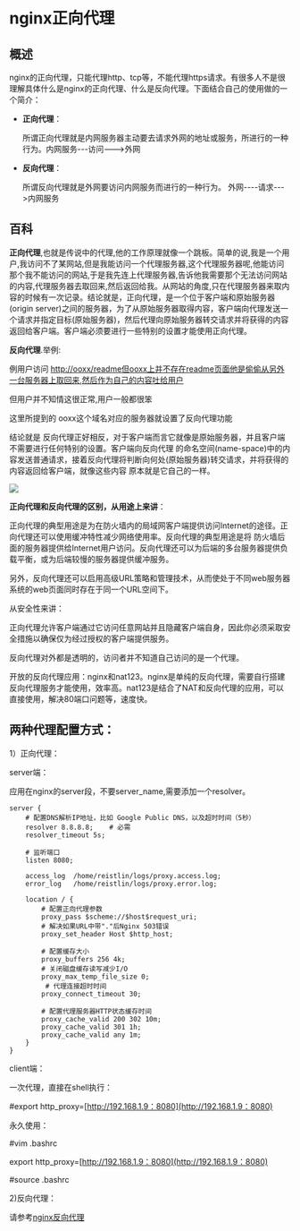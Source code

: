 # nginx正向代理

## 概述

nginx的正向代理，只能代理http、tcp等，不能代理https请求。有很多人不是很理解具体什么是nginx的正向代理、什么是反向代理。下面结合自己的使用做的一个简介：

* **正向代理**：

  所谓正向代理就是内网服务器主动要去请求外网的地址或服务，所进行的一种行为。内网服务---访问---&gt;外网

* **反向代理**：

  所谓反向代理就是外网要访问内网服务而进行的一种行为。 外网----请求---&gt;内网服务

## 百科

**正向代理**,也就是传说中的代理,他的工作原理就像一个跳板。简单的说,我是一个用户,我访问不了某网站,但是我能访问一个代理服务器,这个代理服务器呢,他能访问那个我不能访问的网站,于是我先连上代理服务器,告诉他我需要那个无法访问网站的内容,代理服务器去取回来,然后返回给我。从网站的角度,只在代理服务器来取内容的时候有一次记录。结论就是，正向代理，是一个位于客户端和原始服务器\(origin server\)之间的服务器，为了从原始服务器取得内容，客户端向代理发送一个请求并指定目标\(原始服务器\)，然后代理向原始服务器转交请求并将获得的内容返回给客户端。客户端必须要进行一些特别的设置才能使用正向代理。

**反向代理**.举例:

例用户访问 [http://ooxx/readme但ooxx上并不存在readme页面他是偷偷从另外一台服务器上取回来,然后作为自己的内容吐给用户](http://ooxx/readme但ooxx上并不存在readme页面他是偷偷从另外一台服务器上取回来,然后作为自己的内容吐给用户)

但用户并不知情这很正常,用户一般都很笨

这里所提到的 ooxx这个域名对应的服务器就设置了反向代理功能

结论就是 反向代理正好相反，对于客户端而言它就像是原始服务器，并且客户端不需要进行任何特别的设置。客户端向反向代理 的命名空间\(name-space\)中的内容发送普通请求，接着反向代理将判断向何处\(原始服务器\)转交请求，并将获得的内容返回给客户端，就像这些内容 原本就是它自己的一样。

![](file:///C:/Users/tony/AppData/Local/Temp/enhtmlclip/Image%2811%29.jpg)

**正向代理和反向代理的区别，从用途上来讲**：

正向代理的典型用途是为在防火墙内的局域网客户端提供访问Internet的途径。正向代理还可以使用缓冲特性减少网络使用率。反向代理的典型用途是将 防火墙后面的服务器提供给Internet用户访问。反向代理还可以为后端的多台服务器提供负载平衡，或为后端较慢的服务器提供缓冲服务。

另外，反向代理还可以启用高级URL策略和管理技术，从而使处于不同web服务器系统的web页面同时存在于同一个URL空间下。

从安全性来讲：

正向代理允许客户端通过它访问任意网站并且隐藏客户端自身，因此你必须采取安全措施以确保仅为经过授权的客户端提供服务。

反向代理对外都是透明的，访问者并不知道自己访问的是一个代理。

开放的反向代理应用：nginx和nat123。nginx是单纯的反向代理，需要自行搭建反向代理服务才能使用，效率高。nat123是结合了NAT和反向代理的应用，可以直接使用，解决80端口问题等，速度快。

## 两种代理配置方式：

1）正向代理：

server端：

应用在nginx的server段，不要server\_name,需要添加一个resolver。

```text
server {
    # 配置DNS解析IP地址，比如 Google Public DNS，以及超时时间（5秒）
    resolver 8.8.8.8;    # 必需
    resolver_timeout 5s;

    # 监听端口
    listen 8080;

    access_log  /home/reistlin/logs/proxy.access.log;
    error_log   /home/reistlin/logs/proxy.error.log;

    location / {
        # 配置正向代理参数
        proxy_pass $scheme://$host$request_uri;
        # 解决如果URL中带"."后Nginx 503错误
        proxy_set_header Host $http_host;

        # 配置缓存大小
        proxy_buffers 256 4k;
        # 关闭磁盘缓存读写减少I/O
        proxy_max_temp_file_size 0;
         # 代理连接超时时间
        proxy_connect_timeout 30;

        # 配置代理服务器HTTP状态缓存时间
        proxy_cache_valid 200 302 10m;
        proxy_cache_valid 301 1h;
        proxy_cache_valid any 1m;
    }
}
```

client端：

一次代理，直接在shell执行：

\#export http\_proxy=[http://192.168.1.9：8080](http://192.168.1.9：8080)

永久使用：

\#vim .bashrc

export http\_proxy=[http://192.168.1.9：8080](http://192.168.1.9：8080)

\#source .bashrc

2\)反向代理：

请参考[nginx反向代理](nginxfan-xiang-dai-li.md)

